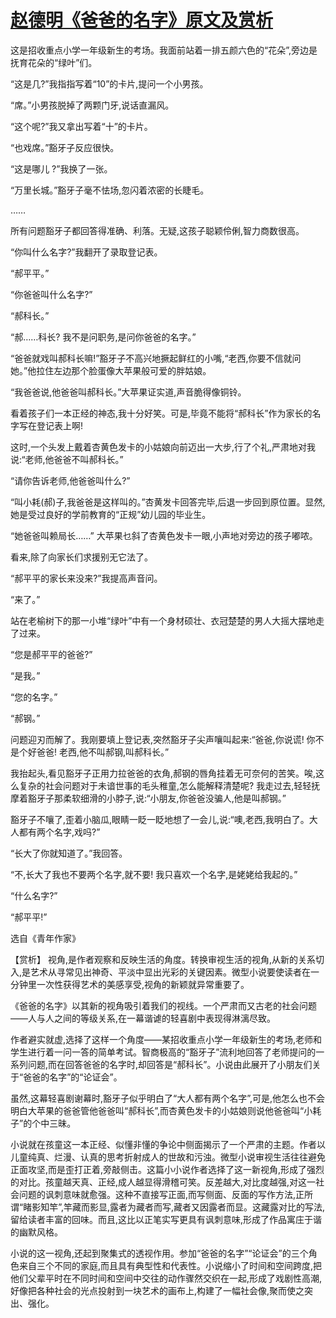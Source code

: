 # [赵德明《爸爸的名字》原文及赏析](https://www.vrrw.net/wx/15267.html)

这是招收重点小学一年级新生的考场。我面前站着一排五颜六色的“花朵”,旁边是抚育花朵的“绿叶”们。

“这是几?”我指指写着“10”的卡片,提问一个小男孩。

“席。”小男孩脱掉了两颗门牙,说话直漏风。

“这个呢?”我又拿出写着“十”的卡片。

“也戏席。”豁牙子反应很快。

“这是哪儿 ?”我换了一张。

“万里长城。”豁牙子毫不怯场,忽闪着浓密的长睫毛。

……

所有问题豁牙子都回答得准确、利落。无疑,这孩子聪颖伶俐,智力商数很高。

“你叫什么名字?”我翻开了录取登记表。

“郝平平。”

“你爸爸叫什么名字?”

“郝科长。”

“郝……科长? 我不是问职务,是问你爸爸的名字。”

“爸爸就戏叫郝科长嘛!”豁牙子不高兴地撅起鲜红的小嘴,“老西,你要不信就问她。”他拉住左边那个脸蛋像大苹果般可爱的胖姑娘。

“我爸爸说,他爸爸叫郝科长。”大苹果证实道,声音脆得像铜铃。

看着孩子们一本正经的神态,我十分好笑。可是,毕竟不能将“郝科长”作为家长的名字写在登记表上啊!

这时,一个头发上戴着杏黄色发卡的小姑娘向前迈出一大步,行了个礼,严肃地对我说:“老师,他爸爸不叫郝科长。”

“请你告诉老师,他爸爸叫什么?”

“叫小耗(郝)子,我爸爸是这样叫的。”杏黄发卡回答完毕,后退一步回到原位置。显然,她是受过良好的学前教育的“正规”幼儿园的毕业生。

“她爸爸叫赖局长……” 大苹果乜斜了杏黄色发卡一眼,小声地对旁边的孩子嘟哝。

看来,除了向家长们求援别无它法了。

“郝平平的家长来没来?”我提高声音问。

“来了。”

站在老榆树下的那一小堆“绿叶”中有一个身材硕壮、衣冠楚楚的男人大摇大摆地走了过来。

“您是郝平平的爸爸?”

“是我。”

“您的名字。”

“郝钢。”

问题迎刃而解了。我刚要填上登记表,突然豁牙子尖声嚷叫起来:“爸爸,你说谎! 你不是个好爸爸! 老西,他不叫郝钢,叫郝科长。”

我抬起头,看见豁牙子正用力拉爸爸的衣角,郝钢的唇角挂着无可奈何的苦笑。唉,这么复杂的社会问题对于未谙世事的毛头稚童,怎么能解释清楚呢? 我走过去,轻轻抚摩着豁牙子那柔软细滑的小脖子,说:“小朋友,你爸爸没骗人,他是叫郝钢。”

豁牙子不嚷了,歪着小脑瓜,眼睛一眨一眨地想了一会儿,说:“噢,老西,我明白了。大人都有两个名字,戏吗?”

“长大了你就知道了。”我回答。

“不,长大了我也不要两个名字,就不要! 我只喜欢一个名字,是姥姥给我起的。”

“什么名字?”

“郝平平!”

选自《青年作家》



【赏析】 视角,是作者观察和反映生活的角度。转换审视生活的视角,从新的关系切入,是艺术从寻常见出神奇、平淡中显出光彩的关键因素。微型小说要使读者在一分钟里一次性获得艺术的美感享受,视角的新颖就异常重要了。

《爸爸的名字》以其新的视角吸引着我们的视线。一个严肃而又古老的社会问题——人与人之间的等级关系,在一幕谐谑的轻喜剧中表现得淋漓尽致。

作者避实就虚,选择了这样一个角度——某招收重点小学一年级新生的考场,老师和学生进行着一问一答的简单考试。智商极高的“豁牙子”流利地回答了老师提问的一系列问题,而在回答爸爸的名字时,却回答是“郝科长”。小说由此展开了小朋友们关于“爸爸的名字”的“论证会”。

虽然,这幕轻喜剧谢幕时,豁牙子似乎明白了“大人都有两个名字”,可是,他怎么也不会明白大苹果的爸爸管他爸爸叫“郝科长”,而杏黄色发卡的小姑娘则说他爸爸叫“小耗子”的个中三昧。

小说就在孩童这一本正经、似懂非懂的争论中侧面揭示了一个严肃的主题。作者以儿童纯真、烂漫、认真的思考折射成人的世故和污浊。微型小说审视生活往往避免正面攻坚,而是歪打正着,旁敲侧击。这篇小小说作者选择了这一新视角,形成了强烈的对比。孩童越天真、正经,成人越显得滑稽可笑。反差越大,对比度越强,对这一社会问题的讽刺意味就愈强。这种不直接写正面,而写侧面、反面的写作方法,正所谓“睹影知竿”,竿藏而影显,露者为藏者而写,藏者又因露者而显。这藏露对比的写法,留给读者丰富的回味。而且,这比以正笔实写更具有讽刺意味,形成了作品寓庄于谐的幽默风格。

小说的这一视角,还起到聚集式的透视作用。参加“爸爸的名字”“论证会”的三个角色来自三个不同的家庭,而且具有典型性和代表性。小说缩小了时间和空间跨度,把他们父辈平时在不同时间和空间中交往的动作骤然交织在一起,形成了戏剧性高潮,好像把各种社会的光点投射到一块艺术的画布上,构建了一幅社会像,聚而使之突出、强化。

